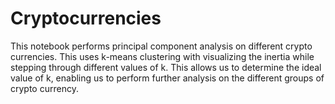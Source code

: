 # Cryptocurrencies
<p>
This notebook performs principal component analysis on different crypto currencies.
This uses k-means clustering with visualizing the inertia while stepping through different values of k.
This allows us to determine the ideal value of k, enabling us to perform further analysis on the different groups of crypto currency.